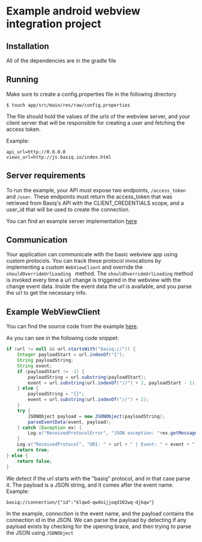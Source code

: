 # Example android webview integration project

## Installation
All of the dependencies are in the gradle file

## Running
Make sure to create a config.properties file in the following directory

```
$ touch app/src/main/res/raw/config.properties
```

The file should hold the values of the urls of the webview server, and your client server that will
be responsible for creating a user and fetching the access token.

Example:
```
api_url=http://0.0.0.0
views_url=http://js.basiq.io/index.html
```

## Server requirements

To run the example, your API must expose two endpoints, ```/access_token``` and ```/user```. These
endpoints must return the access_token that was retrieved from Basiq's API with the CLIENT_CREDENTIALS
scope, and a user_id that will be used to create the connection.

You can find an example server implementation [here](https://github.com/basiqio/basiq-blink-server-example)


## Communication

Your application can communicate with the basic webview app using custom protocols. You can track
these protocol invocations by implementing a custom ```WebViewClient``` and override the
```shouldOverrideUrlLoading ``` method. The ```shouldOverrideUrlLoading``` method is invoked
every time a url change is triggered in the webview with the change event data. Inside the
event data the url is available, and you parse the url to get the necessary info.

## Example WebViewClient

You can find the source code from the example [here](https://github.com/basiqio/basiq-android-blink-demo/blob/master/app/src/main/java/com/example/nlukic/webviewtest/utils/WebViewClientWithListener.java).

As you can see in the following code snippet:

```java
if (url != null && url.startsWith("basiq://")) {
    Integer payloadStart = url.indexOf("{");
    String payloadString;
    String event;
    if (payloadStart != -1) {
        payloadString = url.substring(payloadStart);
        event = url.substring(url.indexOf("//") + 2, payloadStart - 1);
    } else {
        payloadString = "{}";
        event = url.substring(url.indexOf("//") + 2);
    }
    try {
        JSONObject payload = new JSONObject(payloadString);
        parseEventData(event, payload);
    } catch (Exception ex) {
        Log.v("ReceivedProtocolError", "JSON exception: "+ex.getMessage());
    }
    Log.v("ReceivedProtocol", "URI: " + url + " | Event: " + event + " | Payload: " + payloadString);
    return true;
} else {
    return false;
}
```

We detect if the url starts with the "basiq" protocol, and in that case parse it. The
payload is a JSON string, and it comes after the event name. Example:

```
basiq://connection/{"id":"klqwd-qwdoijjoqd102wq-djkqw"}
```

In the example, *connection* is the event name, and the payload contains the connection id
in the JSON. We can parse the payload by detecting if any payload exists by checking for the
opening brace, and then trying to parse the JSON using ```JSONObject```
